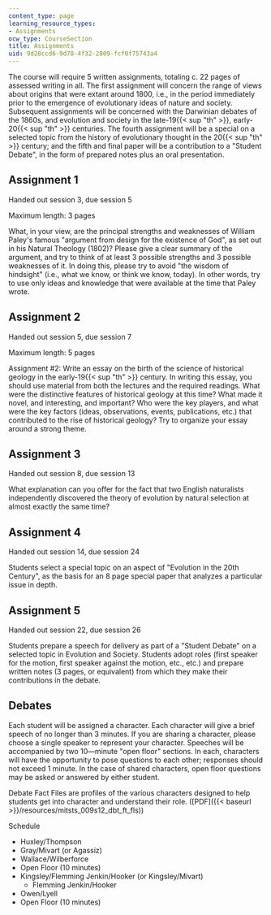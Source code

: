 ```yaml
---
content_type: page
learning_resource_types:
- Assignments
ocw_type: CourseSection
title: Assignments
uid: 9d28ccd6-9d78-4f32-2809-fcf0f75743a4
---
```


The course will require 5 written assignments, totaling c. 22 pages of assessed writing in all. The first assignment will concern the range of views about origins that were extant around 1800, i.e., in the period immediately prior to the emergence of evolutionary ideas of nature and society. Subsequent assignments will be concerned with the Darwinian debates of the 1860s, and evolution and society in the late-19{{< sup "th" >}}, early-20{{< sup "th" >}} centuries. The fourth assignment will be a special on a selected topic from the history of evolutionary thought in the 20{{< sup "th" >}} century; and the fifth and final paper will be a contribution to a "Student Debate", in the form of prepared notes plus an oral presentation.

Assignment 1
------------

Handed out session 3, due session 5

Maximum length: 3 pages

What, in your view, are the principal strengths and weaknesses of William Paley's famous "argument from design for the existence of God", as set out in his Natural Theology (1802)? Please give a clear summary of the argument, and try to think of at least 3 possible strengths and 3 possible weaknesses of it. In doing this, please try to avoid "the wisdom of hindsight" (i.e., what we know, or think we know, today). In other words, try to use only ideas and knowledge that were available at the time that Paley wrote.

Assignment 2
------------

Handed out session 5, due session 7

Maximum length: 5 pages

Assignment #2: Write an essay on the birth of the science of historical geology in the early-19{{< sup "th" >}} century. In writing this essay, you should use material from both the lectures and the required readings. What were the distinctive features of historical geology at this time? What made it novel, and interesting, and important? Who were the key players, and what were the key factors (ideas, observations, events, publications, etc.) that contributed to the rise of historical geology? Try to organize your essay around a strong theme.

Assignment 3
------------

Handed out session 8, due session 13

What explanation can you offer for the fact that two English naturalists independently discovered the theory of evolution by natural selection at almost exactly the same time?

Assignment 4
------------

Handed out session 14, due session 24

Students select a special topic on an aspect of "Evolution in the 20th Century", as the basis for an 8 page special paper that analyzes a particular issue in depth.

Assignment 5
------------

Handed out session 22, due session 26

Students prepare a speech for delivery as part of a "Student Debate" on a selected topic in Evolution and Society. Students adopt roles (first speaker for the motion, first speaker against the motion, etc., etc.) and prepare written notes (3 pages, or equivalent) from which they make their contributions in the debate.

Debates
-------

Each student will be assigned a character. Each character will give a brief speech of no longer than 3 minutes. If you are sharing a character, please choose a single speaker to represent your character. Speeches will be accompanied by two 10—minute "open floor" sections. In each, characters will have the opportunity to pose questions to each other; responses should not exceed 1 minute. In the case of shared characters, open floor questions may be asked or answered by either student.

Debate Fact Files are profiles of the various characters designed to help students get into character and understand their role. ([PDF]({{< baseurl >}}/resources/mitsts_009s12_dbt_ft_fls))

Schedule

*   Huxley/Thompson
*   Gray/Mivart (or Agassiz)
*   Wallace/Wilberforce
*   Open Floor (10 minutes)
*   Kingsley/Flemming Jenkin/Hooker (or Kingsley/Mivart)
    *   Flemming Jenkin/Hooker
*   Owen/Lyell
*   Open Floor (10 minutes)